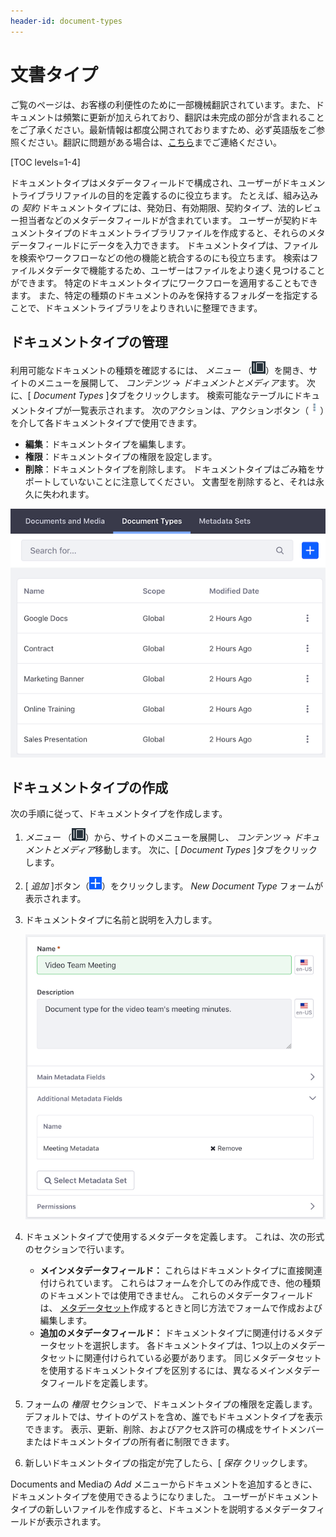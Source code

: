 ```yaml
---
header-id: document-types
---
```


# 文書タイプ

<p class="alert alert-info"><span class="wysiwyg-color-blue120">ご覧のページは、お客様の利便性のために一部機械翻訳されています。また、ドキュメントは頻繁に更新が加えられており、翻訳は未完成の部分が含まれることをご了承ください。最新情報は都度公開されておりますため、必ず英語版をご参照ください。翻訳に問題がある場合は、<a href="mailto:support-content-jp@liferay.com">こちら</a>までご連絡ください。</span></p>

[TOC levels=1-4]

ドキュメントタイプはメタデータフィールドで構成され、ユーザーがドキュメントライブラリファイルの目的を定義するのに役立ちます。 たとえば、組み込みの *契約* ドキュメントタイプには、発効日、有効期限、契約タイプ、法的レビュー担当者などのメタデータフィールドが含まれています。 ユーザーが契約ドキュメントタイプのドキュメントライブラリファイルを作成すると、それらのメタデータフィールドにデータを入力できます。 ドキュメントタイプは、ファイルを検索やワークフローなどの他の機能と統合するのにも役立ちます。 検索はファイルメタデータで機能するため、ユーザーはファイルをより速く見つけることができます。 特定のドキュメントタイプにワークフローを適用することもできます。 また、特定の種類のドキュメントのみを保持するフォルダーを指定することで、ドキュメントライブラリをよりきれいに整理できます。

## ドキュメントタイプの管理

利用可能なドキュメントの種類を確認するには、 *メニュー* （![Product Menu](../../../images/icon-menu.png)）を開き、サイトのメニューを展開して、 *コンテンツ* → *ドキュメントとメディア*ます。 次に、[ *Document Types* ]タブをクリックします。 検索可能なテーブルにドキュメントタイプが一覧表示されます。 次のアクションは、アクションボタン（![Actions](../../../images/icon-actions.png)）を介して各ドキュメントタイプで使用できます。

  - **編集**：ドキュメントタイプを編集します。
  - **権限**：ドキュメントタイプの権限を設定します。
  - **削除**：ドキュメントタイプを削除します。 ドキュメントタイプはごみ箱をサポートしていないことに注意してください。 文書型を削除すると、それは永久に失われます。

![図1：ドキュメントタイプ管理ウィンドウでは、既存のドキュメントタイプを表示したり、新しいドキュメントタイプを作成したりできます。](../../../images/dm-doc-types-list.png)

## ドキュメントタイプの作成

次の手順に従って、ドキュメントタイプを作成します。

1.  *メニュー* （![Product Menu](../../../images/icon-menu.png)）から、サイトのメニューを展開し、 *コンテンツ* → *ドキュメントとメディア*移動します。 次に、[ *Document Types* ]タブをクリックします。

2.  [ *追加* ]ボタン（![Add](../../../images/icon-add.png)）をクリックします。 *New Document Type* フォームが表示されます。

3.  ドキュメントタイプに名前と説明を入力します。

    ![図2：新しいドキュメントタイプを作成します。](../../../images/dm-doc-types-new.png)

4.  ドキュメントタイプで使用するメタデータを定義します。 これは、次の形式のセクションで行います。

      - **メインメタデータフィールド：** これらはドキュメントタイプに直接関連付けられています。 これらはフォームを介してのみ作成でき、他の種類のドキュメントでは使用できません。 これらのメタデータフィールドは、 [メタデータセット](/docs/7-1/user/-/knowledge_base/u/metadata-sets)作成するときと同じ方法でフォームで作成および編集します。
      - **追加のメタデータフィールド：** ドキュメントタイプに関連付けるメタデータセットを選択します。 各ドキュメントタイプは、1つ以上のメタデータセットに関連付けられている必要があります。 同じメタデータセットを使用するドキュメントタイプを区別するには、異なるメインメタデータフィールドを定義します。

5.  フォームの *権限* セクションで、ドキュメントタイプの権限を定義します。 デフォルトでは、サイトのゲストを含め、誰でもドキュメントタイプを表示できます。 表示、更新、削除、およびアクセス許可の構成をサイトメンバーまたはドキュメントタイプの所有者に制限できます。

6.  新しいドキュメントタイプの指定が完了したら、[ *保存* クリックします。

Documents and Mediaの *Add* メニューからドキュメントを追加するときに、ドキュメントタイプを使用できるようになりました。 ユーザーがドキュメントタイプの新しいファイルを作成すると、ドキュメントを説明するメタデータフィールドが表示されます。
